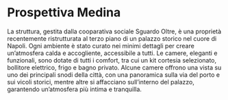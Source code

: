 # Prospettiva Medina
La struttura, gestita dalla cooparativa sociale Sguardo Oltre, è una proprietà recentemente ristrutturata al terzo piano di un palazzo storico nel cuore di Napoli. Ogni ambiente è stato curato nei minimi dettagli per creare un’atmosfera calda e accogliente, accessibile a tutti. Le camere, eleganti e funzionali, sono dotate di tutti i comfort, tra cui un kit cortesia selezionato, bollitore elettrico, frigo e bagno privato. Alcune camere offrono una vista su uno dei principali snodi della città, con una panoramica sulla via del porto e sui vicoli storici, mentre altre si affacciano sull’interno del palazzo, garantendo un’atmosfera più intima e tranquilla.
